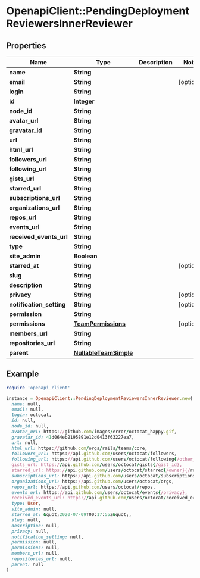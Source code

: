 # OpenapiClient::PendingDeploymentReviewersInnerReviewer

## Properties

| Name | Type | Description | Notes |
| ---- | ---- | ----------- | ----- |
| **name** | **String** |  |  |
| **email** | **String** |  | [optional] |
| **login** | **String** |  |  |
| **id** | **Integer** |  |  |
| **node_id** | **String** |  |  |
| **avatar_url** | **String** |  |  |
| **gravatar_id** | **String** |  |  |
| **url** | **String** |  |  |
| **html_url** | **String** |  |  |
| **followers_url** | **String** |  |  |
| **following_url** | **String** |  |  |
| **gists_url** | **String** |  |  |
| **starred_url** | **String** |  |  |
| **subscriptions_url** | **String** |  |  |
| **organizations_url** | **String** |  |  |
| **repos_url** | **String** |  |  |
| **events_url** | **String** |  |  |
| **received_events_url** | **String** |  |  |
| **type** | **String** |  |  |
| **site_admin** | **Boolean** |  |  |
| **starred_at** | **String** |  | [optional] |
| **slug** | **String** |  |  |
| **description** | **String** |  |  |
| **privacy** | **String** |  | [optional] |
| **notification_setting** | **String** |  | [optional] |
| **permission** | **String** |  |  |
| **permissions** | [**TeamPermissions**](TeamPermissions.md) |  | [optional] |
| **members_url** | **String** |  |  |
| **repositories_url** | **String** |  |  |
| **parent** | [**NullableTeamSimple**](NullableTeamSimple.md) |  |  |

## Example

```ruby
require 'openapi_client'

instance = OpenapiClient::PendingDeploymentReviewersInnerReviewer.new(
  name: null,
  email: null,
  login: octocat,
  id: null,
  node_id: null,
  avatar_url: https://github.com/images/error/octocat_happy.gif,
  gravatar_id: 41d064eb2195891e12d0413f63227ea7,
  url: null,
  html_url: https://github.com/orgs/rails/teams/core,
  followers_url: https://api.github.com/users/octocat/followers,
  following_url: https://api.github.com/users/octocat/following{/other_user},
  gists_url: https://api.github.com/users/octocat/gists{/gist_id},
  starred_url: https://api.github.com/users/octocat/starred{/owner}{/repo},
  subscriptions_url: https://api.github.com/users/octocat/subscriptions,
  organizations_url: https://api.github.com/users/octocat/orgs,
  repos_url: https://api.github.com/users/octocat/repos,
  events_url: https://api.github.com/users/octocat/events{/privacy},
  received_events_url: https://api.github.com/users/octocat/received_events,
  type: User,
  site_admin: null,
  starred_at: &quot;2020-07-09T00:17:55Z&quot;,
  slug: null,
  description: null,
  privacy: null,
  notification_setting: null,
  permission: null,
  permissions: null,
  members_url: null,
  repositories_url: null,
  parent: null
)
```

